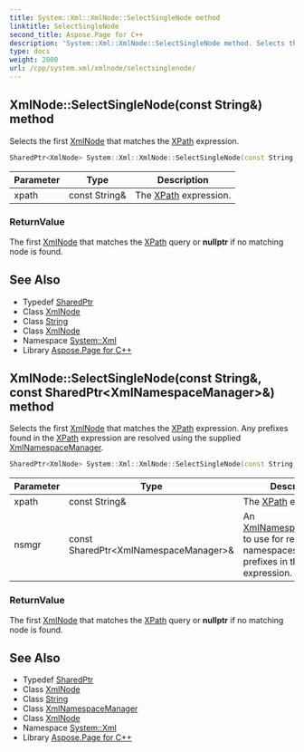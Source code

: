 ```yaml
---
title: System::Xml::XmlNode::SelectSingleNode method
linktitle: SelectSingleNode
second_title: Aspose.Page for C++
description: 'System::Xml::XmlNode::SelectSingleNode method. Selects the first XmlNode that matches the XPath expression in C++.'
type: docs
weight: 2800
url: /cpp/system.xml/xmlnode/selectsinglenode/
---
```

## XmlNode::SelectSingleNode(const String\&) method


Selects the first [XmlNode](../) that matches the [XPath](../../../system.xml.xpath/) expression.

```cpp
SharedPtr<XmlNode> System::Xml::XmlNode::SelectSingleNode(const String &xpath)
```


| Parameter | Type | Description |
| --- | --- | --- |
| xpath | const String\& | The [XPath](../../../system.xml.xpath/) expression. |

### ReturnValue

The first [XmlNode](../) that matches the [XPath](../../../system.xml.xpath/) query or **nullptr** if no matching node is found.

## See Also

* Typedef [SharedPtr](../../../system/sharedptr/)
* Class [XmlNode](../)
* Class [String](../../../system/string/)
* Class [XmlNode](../)
* Namespace [System::Xml](../../)
* Library [Aspose.Page for C++](../../../)
## XmlNode::SelectSingleNode(const String\&, const SharedPtr\<XmlNamespaceManager\>\&) method


Selects the first [XmlNode](../) that matches the [XPath](../../../system.xml.xpath/) expression. Any prefixes found in the [XPath](../../../system.xml.xpath/) expression are resolved using the supplied [XmlNamespaceManager](../../xmlnamespacemanager/).

```cpp
SharedPtr<XmlNode> System::Xml::XmlNode::SelectSingleNode(const String &xpath, const SharedPtr<XmlNamespaceManager> &nsmgr)
```


| Parameter | Type | Description |
| --- | --- | --- |
| xpath | const String\& | The [XPath](../../../system.xml.xpath/) expression. |
| nsmgr | const SharedPtr\<XmlNamespaceManager\>\& | An [XmlNamespaceManager](../../xmlnamespacemanager/) to use for resolving namespaces for prefixes in the [XPath](../../../system.xml.xpath/) expression. |

### ReturnValue

The first [XmlNode](../) that matches the [XPath](../../../system.xml.xpath/) query or **nullptr** if no matching node is found.

## See Also

* Typedef [SharedPtr](../../../system/sharedptr/)
* Class [XmlNode](../)
* Class [String](../../../system/string/)
* Class [XmlNamespaceManager](../../xmlnamespacemanager/)
* Class [XmlNode](../)
* Namespace [System::Xml](../../)
* Library [Aspose.Page for C++](../../../)
